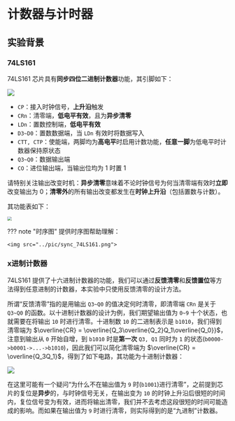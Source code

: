 # 计数器与计时器

## 实验背景

### 74LS161

74LS161 芯片具有**同步四位二进制计数器**功能，其引脚如下：

<img src="../pic/sym_74LS161.png">

* `CP`：接入时钟信号，**上升沿**触发
* `CRn`：清零端，**低电平有效**，且为**异步清零**
* `LDn`：置数控制端，**低电平有效**
* `D3~D0`：置数数据端，当 `LDn` 有效时将数据写入
* `CTT, CTP`：使能端，两脚均为**高电平**时启用计数功能，**任意一脚**为低电平时计数器保持原状态
* `Q3~Q0`：数据输出端
* `CO`：进位输出端，当输出位均为 1 时置 1

请特别关注输出改变时机：**异步清零**意味着不论时钟信号为何当清零端有效时**立即**改变输出为 0；**清零外**的所有输出改变都发生在**时钟上升沿**（包括置数与计数）。

其功能表如下：

<img src="../pic/fun_74LS161.png" style="zoom: 60%">

??? note "时序图"
    提供时序图帮助理解：

    <img src="../pic/sync_74LS161.png">

### x进制计数器

74LS161 提供了十六进制计数器的功能，我们可以通过**反馈清零**和**反馈置位**等方法得到任意进制的计数器，本实验中只使用反馈清零的设计方法。

所谓“反馈清零”指的是用输出 `Q3~Q0` 的值决定何时清零，即清零端 `CRn` 是关于 `Q3~Q0` 的函数。以十进制计数器的设计为例，我们期望输出值为 `0~9` 十个状态，也就需要在将输出 `10` 时进行清零。十进制数 `10` 的二进制表示是 `b1010`，我们得到清零端为 $\overline{CR} = \overline{Q_3\overline{Q_2}Q_1\overline{Q_0}}$，注意到输出从 `0` 开始自增，到 `b1010` 时是**第一次** `Q3, Q1` 同时为 `1` 的状态(`b0000->b0001->...->b1010`)，因此我们可以简化清零端为 $\overline{CR} = \overline{Q_3Q_1}$，得到了如下电路，其功能为十进制计数器：

<img src="../pic/sym_bcd_counter.png">

在这里可能有一个疑问“为什么不在输出值为 `9` 时(`b1001`)进行清零”，之前提到芯片的复位是**异步**的，与时钟信号无关，在输出变为 `10` 的时钟上升沿后很短的时间内，复位信号变为有效，进而将输出清零，我们并不去考虑这段很短的时间可能造成的影响。而如果在输出值为 `9` 时进行清零，则实际得到的是“九进制”计数器。

